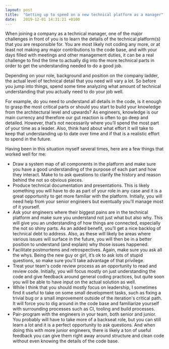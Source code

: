 ```yaml
---
layout: post
title:  "Getting up to speed on a new technical platform as a manager"
date:   2019-12-01 14:31:21 +0100
---
```


When joining a company as a technical manager, one of the major challenges in front of you is to learn the details of the technical platform(s) that you are responsible for. You are most likely not coding any more, or at least not making any major contributions to the code base, and with your days filled with meetings and other management duties, it can be a real challenge to find the time to actually dig into the more technical parts in order to get the understanding needed to do a good job.  

Depending on your role, background and position on the company ladder, the actual level of technical detail that you need will vary a lot. So before you jump into things, spend some time analyzing what amount of technical understanding that you actually need to do your job well.

For example, do you need to understand all details in the code, is it enough to grasp the most critical parts or should you start to build your knowledge from the architectural level and upwards? As engineers, knowledge is our main currency and therefore our gut reaction is often to go deep and detailed. However, that’s not necessarily where you’ll spend the most part of your time as a leader. Also, think hard about what effort it will take to keep that understanding up to date over time and if that is a realistic effort to spend in the future.

Having been in this situation myself several times, here are a few things that worked well for me:

* Draw a system map of all components in the platform and make sure you have a good understanding of the purpose of each part and how they interact. Make to to ask questions to clarify the history and reason behind the not so obvious pieces.
* Produce technical documentation and presentations. This is likely something you will have to do as part of your role in any case and it is a great opportunity to get more familiar with the platform. Initially, you will need help from your senior engineers but eventually you’ll manage most of it yourself.
* Ask your engineers where their biggest pains are in the technical platform and make sure you understand not just what but also why. This will give you an understanding of how things are connected, especially the not so shiny parts. As an added benefit, you’ll get a nice backlog of technical debt to address. Also, as these will likely be areas where various issues will surface in the future, you will then be in a better position to understand (and explain) why those issues happened.
* Facilitate postmortems and retrospectives. Again, make sure you ask all the whys. Being the new guy or girl, it’s ok to ask lots of stupid questions, so make sure you'll take advantage of that privilege.
* Treat your team's code review process as an opportunity to read and review code. Initially, you will focus mostly on just understanding the code and give feedback around general coding practices, but quite soon you will be able to have input on the actual solution as well.
* While I think that you should mostly focus on leadership, I sometimes find it useful to take on some small development tasks, such as fixing a trivial bug or a small improvement outside of the iteration's critical path. It will force you to dig around in the code base and familiarize yourself with surrounding processes such as CI, tooling and build processes.
* Pair-program with the engineers in your team, both senior and junior. You probably will have to take more of a backseat role, but you can still learn a lot and it is a perfect opportunity to ask questions. And when doing this with more junior engineers, there is likely a ton of useful feedback you can give them right away around structure and clean code without even knowing the details of the code base.
